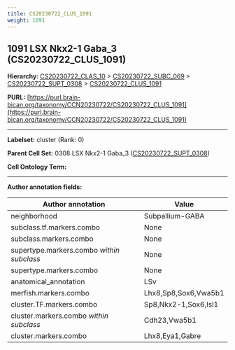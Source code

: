 ```yaml
---
title: CS20230722_CLUS_1091
weight: 1091
---
```

## 1091 LSX Nkx2-1 Gaba_3 (CS20230722_CLUS_1091)
<b>Hierarchy: </b>
[CS20230722_CLAS_10](../CS20230722_CLAS_10) >
[CS20230722_SUBC_069](../CS20230722_SUBC_069) >
[CS20230722_SUPT_0308](../CS20230722_SUPT_0308) >
[CS20230722_CLUS_1091](../CS20230722_CLUS_1091)

**PURL:** [https://purl.brain-bican.org/taxonomy/CCN20230722/CS20230722_CLUS_1091](https://purl.brain-bican.org/taxonomy/CCN20230722/CS20230722_CLUS_1091)

---


**Labelset:** cluster (Rank: 0)

**Parent Cell Set:** 0308 LSX Nkx2-1 Gaba_3 ([CS20230722_SUPT_0308](../CS20230722_SUPT_0308))



**Cell Ontology Term:** 

[MARKER GENES.]: #


---

[TRANSFERRED ANNOTATIONS.]: #


[AUTHOR ANNOTATION FIELDS.]: #


**Author annotation fields:**

| Author annotation | Value |
|-------------------|-------|
|neighborhood|Subpallium-GABA|
|subclass.tf.markers.combo|None|
|subclass.markers.combo|None|
|supertype.markers.combo _within subclass_|None|
|supertype.markers.combo|None|
|anatomical_annotation|LSv|
|merfish.markers.combo|Lhx8,Sp8,Sox6,Vwa5b1|
|cluster.TF.markers.combo|Sp8,Nkx2-1,Sox6,Isl1|
|cluster.markers.combo _within subclass_|Cdh23,Vwa5b1|
|cluster.markers.combo|Lhx8,Eya1,Gabre|
